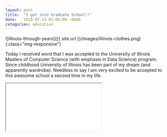 ```yaml
---
layout: post
title:  "I got into Graduate School!!"
date:   2018-07-13 01:00:00 -0600
categories: education
---
```


![illinois-through-years]({{ site.url }}/images/illinois-clothes.png){:class="img-responsive"}

Today I received word that I was accepted to the University of Illinois Masters of Computer Science (with emphasis in Data Science) program. Since childhood University of Illinois has been part of my dream (and apparently wardrobe). Needless to say I am very excited to be accepted to this awesome school a second time in my life.

<iframe allowfullscreen src="{{ site.url }}/images/illinois-acceptance.mov"></iframe>
